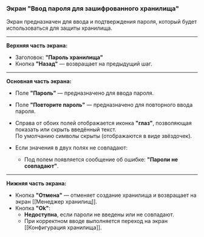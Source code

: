 ### Экран "Ввод пароля для зашифрованного хранилища"

Экран предназначен для ввода и подтверждения пароля, который будет использоваться для защиты хранилища.

---

**Верхняя часть экрана:**
- Заголовок: **"Пароль хранилища"**
- Кнопка **"Назад"** — возвращает на предыдущий шаг.

---

**Основная часть экрана:**

- Поле **"Пароль"** — предназначено для ввода пароля.
- Поле **"Повторите пароль"** — предназначено для повторного ввода пароля.

- Справа от обоих полей отображается иконка **"глаз"**, позволяющая показать или скрыть введённый текст.  
  По умолчанию символы скрыты (отображаются в виде звёздочек).

- Если значения в двух полях не совпадают:
  - Под полем появляется сообщение об ошибке: **"Пароли не совпадают"**.

---

**Нижняя часть экрана:**

- Кнопка **"Отмена"** — отменяет создание хранилища и возвращает на экран [[Менеджер хранилищ]].
- Кнопка **"Ok"**:
  - **Недоступна**, если пароли не введены или не совпадают.
  - При корректном вводе выполняется переход на экран [[Конфигурация хранилища]].

